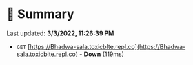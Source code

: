 # 📖 Summary
Last updated: **3/3/2022, 11:26:39 PM**

- `GET` [https://Bhadwa-sala.toxicblte.repl.co](https://Bhadwa-sala.toxicblte.repl.co) - **Down** (119ms)
